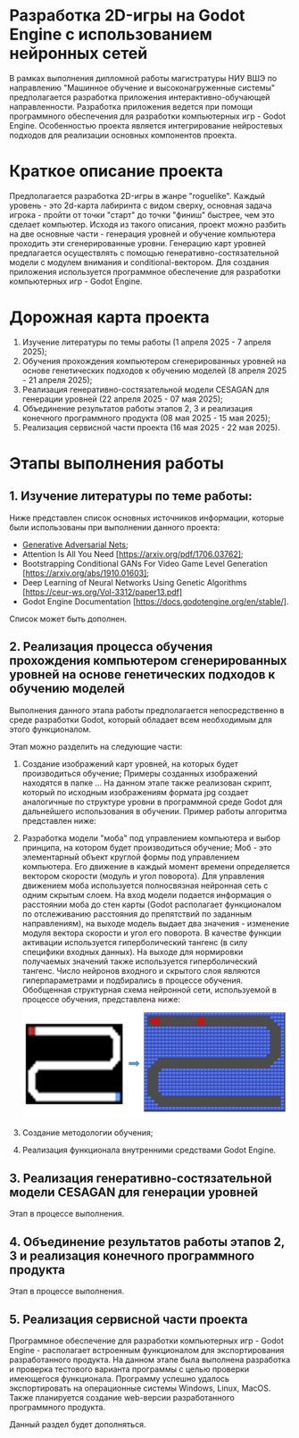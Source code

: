 # Разработка 2D-игры на Godot Engine с использованием нейронных сетей
В рамках выполнения дипломной работы магистратуры НИУ ВШЭ по направлению "Машинное обучение и высоконагруженные системы" предполагается разработка приложения интерактивно-обучающей направленности.
Разработка приложения ведется при помощи программного обеспечения для разработки компьютерных игр - Godot Engine. Особенностью проекта является интегрирование нейростевых подходов для реализации
основных компонентов проекта. 

# Краткое описание проекта
Предполагается разработка 2D-игры  в жанре "roguelike". Каждый уровень - это 2d-карта лабиринта с видом сверху, основная задача игрока - пройти от точки "старт" до точки "финиш" быстрее, чем это сделает
компьютер. Исходя из такого описания, проект можно разбить на две основные части - генерация уровней и обучение компьютера проходить эти сгенерированные уровни. Генерацию карт уровней предлагается
осуществлять с помощью генеративно-состязательной модели с модулем внимания и conditional-вектором. Для создания приложения используется программное обеспечение для разработки компьютерных игр -
Godot Engine.

# Дорожная карта проекта
1. Изучение литературы по темы работы (1 апреля 2025 - 7 апреля 2025);
2. Обучения прохождения компьютером сгенерированных уровней на основе генетических подходов к обучению моделей (8 апреля 2025 - 21 апреля 2025);
3. Реализация генеративно-состязательной модели CESAGAN для генерации уровней (22 апреля 2025 - 07 мая 2025);
4. Объединение результатов работы этапов 2, 3 и реализация конечного программного продукта (08 мая 2025 - 15 мая 2025);
5. Реализация сервисной части проекта (16 мая 2025 - 22 мая 2025).

# Этапы выполнения работы
## 1. Изучение литературы по теме работы:
Ниже представлен список основных источников информации, которые были использованы при выполнении данного проекта:
- [Generative Adversarial Nets](https://arxiv.org/abs/1406.2661);
- Attention Is All You Need [https://arxiv.org/pdf/1706.03762];
- Bootstrapping Conditional GANs For Video Game Level Generation [https://arxiv.org/abs/1910.01603];
- Deep Learning of Neural Networks Using Genetic Algorithms [https://ceur-ws.org/Vol-3312/paper13.pdf]
- Godot Engine Documentation [https://docs.godotengine.org/en/stable/].

Список может быть дополнен.

## 2. Реализация процесса обучения прохождения компьютером сгенерированных уровней на основе генетических подходов к обучению моделей
Выполнения данного этапа работы предполагается непосредственно в среде разработки Godot, который обладает всем необходимым для этого функционалом.

Этап можно разделить на следующие части:
1. Создание изображений карт уровней, на которых будет производиться обучение;
   Примеры созданных изображений находятся в папке ... На данном этапе также реализован скрипт, который по исходным изображениям формата jpg создает
   аналогичные по структуре уровни в программной среде Godot для дальнейшего использования в обучении. Пример работы алгоритма представлен ниже:
   
3. Разработка модели "моба" под управлением компьютера и выбор принципа, на котором будет производиться обучение;
   Моб - это элементарный объект круглой формы под управлением компьютера. Его движение в каждый момент времени определяется вектором скорости (модуль и угол поворота).
   Для управления движением моба используется полносвязная нейронная сеть с одним скрытым слоем. На вход модели подается информация о расстоянии моба до стен карты
   (Godot располагает функционалом по отслеживанию расстояния до препятствий по заданным направлениям), на выходе модель выдает два значения - изменение модуля вектора
   скорости и угол его поворота. В качестве функции активации используется гиперболический тангенс (в силу специфики входных данных). На выходе для нормировки получаемых
   значений также используется гиперболический тангенс. Число нейронов входного и скрытого слоя являются гиперпараметрами и подбирались в процессе обучения. Обобщенная
   структурная схема нейронной сети, используемой в процессе обучения, представлена ниже:
   ![](templates/level_example.PNG)

5. Создание методологии обучения;
6. Реализация функционала внутренними средствами Godot Engine.

## 3. Реализация генеративно-состязательной модели CESAGAN для генерации уровней
Этап в процессе выполнения.

## 4. Объединение результатов работы этапов 2, 3 и реализация конечного программного продукта
Этап в процессе выполнения.

## 5. Реализация сервисной части проекта
Программное обеспечение для разработки компьютерных игр - Godot Engine - располагает встроенным функционалом для экспортирования разработанного продукта. На данном этапе была выполнена разработка
и проверка тестового варианта программы с целью проверки имеющегося функционала. Программу успешно удалось экспортировать на операционные системы Windows, Linux, MacOS. Также планируется создание
web-версии разработанного программного продукта.

Данный раздел будет дополняться.
